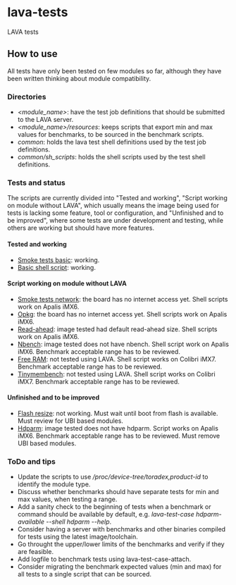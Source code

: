 # lava-tests
LAVA tests

## How to use

All tests have only been tested on few modules so far, although they have been written thinking about module compatibility.

### Directories

- *<module_name>*: have the test job definitions that should be submitted to the LAVA server.
- *<module_name>/resources*: keeps scripts that export min and max values for benchmarks, to be sourced in the benchmark scripts.
- *common*: holds the lava test shell definitions used by the test job definitions.
- *common/sh_scripts*: holds the shell scripts used by the test shell definitions.

### Tests and status

The scripts are currently divided into "Tested and working", "Script working on module without LAVA", which usually means the image being used for tests is
lacking some feature, tool or configuration, and "Unfinished and to be improved", where some tests are under development and testing, while others are working
but should have more features.

#### Tested and working

- [Smoke tests basic](https://github.com/leograba/lava-tests/blob/master/apalis_imx6/smoke-tests-basic.yaml): working.
- [Basic shell script](https://github.com/leograba/lava-tests/blob/master/apalis_imx6/basic-shell-script.yaml): working.

#### Script working on module without LAVA

- [Smoke tests network](https://github.com/leograba/lava-tests/blob/master/apalis_imx6/smoke-tests-network.yaml): the board has no internet access yet. Shell scripts work on Apalis iMX6.
- [Opkg](https://github.com/leograba/lava-tests/blob/master/apalis_imx6/opkg.yaml): the board has no internet access yet. Shell scripts work on Apalis iMX6.
- [Read-ahead](https://github.com/leograba/lava-tests/blob/master/apalis_imx6/read_ahead.yaml): image tested had default read-ahead size. Shell scripts work on Apalis iMX6. 
- [Nbench](https://github.com/leograba/lava-tests/blob/master/apalis_imx6/nbench.yaml): image tested does not have nbench. Shell script work on Apalis iMX6. Benchmark acceptable range has to be reviewed.
- [Free RAM](https://github.com/leograba/lava-tests/blob/master/apalis_imx6/free-ram.yaml): not tested using LAVA. Shell script works on Colibri iMX7. Benchmark acceptable range has to be reviewed.
- [Tinymembench](https://github.com/leograba/lava-tests/blob/master/apalis_imx6/tinymembench.yaml): not tested using LAVA. Shell script works on Colibri iMX7. Benchmark acceptable range has to be reviewed.

#### Unfinished and to be improved

- [Flash resize](https://github.com/leograba/lava-tests/blob/master/apalis_imx6/flash_resize.yaml): not working. Must wait until boot from flash is available. Must review for UBI based modules.
- [Hdparm](https://github.com/leograba/lava-tests/blob/master/apalis_imx6/hdparm.yaml): image tested does not have hdparm. Script works on Apalis iMX6. Benchmark acceptable range has to be reviewed. Must remove UBI based modules.

### ToDo and tips

- Update the scripts to use */proc/device-tree/toradex,product-id* to identify the module type.
- Discuss whether benchmarks should have separate tests for min and max values, when testing a range.
- Add a sanity check to the beginning of tests when a benchmark or command
should be available by default, e.g. *lava-test-case hdparm-available --shell hdparm --help*.
- Consider having a server with benchmarks and other binaries compiled for tests using the latest image/toolchain.
- Go throught the upper/lower limits of the benchmarks and verify if they are feasible.
- Add logfile to benchmark tests using lava-test-case-attach.
- Consider migrating the benchmark expected values (min and max) for all tests to a single script that can be sourced.
